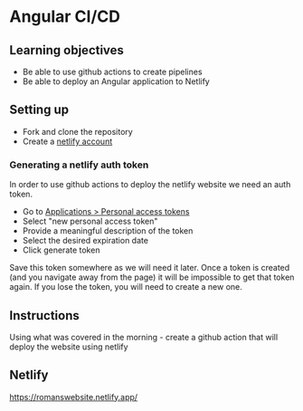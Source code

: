 # Angular CI/CD

## Learning objectives

- Be able to use github actions to create pipelines
- Be able to deploy an Angular application to Netlify

## Setting up

- Fork and clone the repository
- Create a [netlify account](https://www.netlify.com/)

### Generating a netlify auth token

In order to use github actions to deploy the netlify website we need an auth token.

- Go to [Applications > Personal access tokens](https://app.netlify.com/user/applications#personal-access-tokens)
- Select "new personal access token"
- Provide a meaningful description of the token
- Select the desired expiration date
- Click generate token

Save this token somewhere as we will need it later. Once a token is created (and you navigate away from the page) it will be impossible to get that token again. If you lose the token, you will need to create a new one.

## Instructions

Using what was covered in the morning - create a github action that will deploy the website using netlify

## Netlify

https://romanswebsite.netlify.app/

